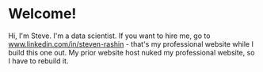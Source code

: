 # Welcome!

Hi, I'm Steve.  I'm a data scientist.  If you want to hire me, go to www.linkedin.com/in/steven-rashin - that's my professional website while I build this one out.  My prior website host nuked my professional website, so I have to rebuild it.
